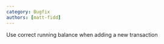 ```yaml
---
category: Bugfix
authors: [matt-fidd]
---
```


Use correct running balance when adding a new transaction
